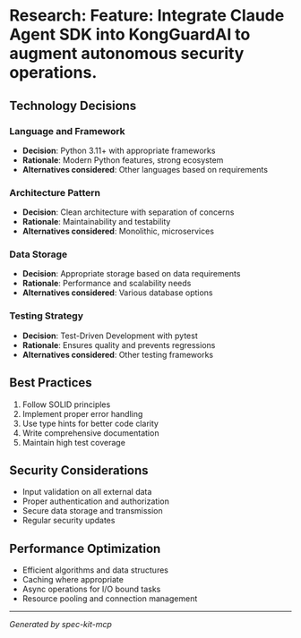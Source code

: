 # Research: Feature: Integrate Claude Agent SDK into KongGuardAI to augment autonomous security operations.

## Technology Decisions

### Language and Framework
- **Decision**: Python 3.11+ with appropriate frameworks
- **Rationale**: Modern Python features, strong ecosystem
- **Alternatives considered**: Other languages based on requirements

### Architecture Pattern
- **Decision**: Clean architecture with separation of concerns
- **Rationale**: Maintainability and testability
- **Alternatives considered**: Monolithic, microservices

### Data Storage
- **Decision**: Appropriate storage based on data requirements
- **Rationale**: Performance and scalability needs
- **Alternatives considered**: Various database options

### Testing Strategy
- **Decision**: Test-Driven Development with pytest
- **Rationale**: Ensures quality and prevents regressions
- **Alternatives considered**: Other testing frameworks

## Best Practices

1. Follow SOLID principles
2. Implement proper error handling
3. Use type hints for better code clarity
4. Write comprehensive documentation
5. Maintain high test coverage

## Security Considerations

- Input validation on all external data
- Proper authentication and authorization
- Secure data storage and transmission
- Regular security updates

## Performance Optimization

- Efficient algorithms and data structures
- Caching where appropriate
- Async operations for I/O bound tasks
- Resource pooling and connection management

---
*Generated by spec-kit-mcp*
